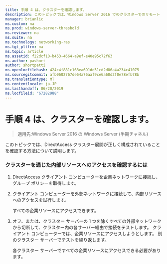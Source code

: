 ```yaml
---
title: 手順 4 は、クラスターを確認します。
description: このトピックでは、Windows Server 2016 でのクラスターでのリモート アクセスの展開ガイドの一部です。
manager: brianlic
ms.custom: na
ms.prod: windows-server-threshold
ms.reviewer: na
ms.suite: na
ms.technology: networking-ras
ms.tgt_pltfrm: na
ms.topic: article
ms.assetid: f22dcf10-b453-4664-a9ef-e40e95c72f63
ms.author: pashort
author: shortpatti
ms.openlocfilehash: 424c4f881c168ea691dd51cd2d86a4a234c41075
ms.sourcegitcommit: afb0602767de64a76aaf9ce6a60d2f0e78efb78b
ms.translationtype: MT
ms.contentlocale: ja-JP
ms.lasthandoff: 06/20/2019
ms.locfileid: "67282988"
---
```

# <a name="step-4-verify-the-cluster"></a>手順 4 は、クラスターを確認します。

>適用先:Windows Server 2016 の Windows Server (半期チャネル)

このトピックでは、DirectAccess クラスター展開が正しく構成されていることを確認する方法について説明します。  
  
### <a name="to-verify-access-to-internal-resources-through-the-cluster"></a>クラスターを通じた内部リソースへのアクセスを確認するには  
  
1.  DirectAccess クライアント コンピューターを企業ネットワークに接続し、グループ ポリシーを取得します。  
  
2.  クライアント コンピューターを外部ネットワークに接続して、内部リソースへのアクセスを試行します。  
  
    すべての企業リソースにアクセスできます。  
  
3.  オフ、または、クラスター サーバーの 1 つを除くすべての外部ネットワークから切断して、クラスター内の各サーバー経由で接続をテストします。 クライアント コンピューターでは、企業リソースにアクセスしようとします。 別のクラスター サーバーでテストを繰り返します。  
  
    各クラスター サーバーですべての企業リソースにアクセスできる必要があります。  
  


